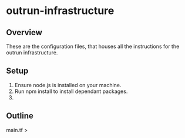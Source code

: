 # outrun-infrastructure

## Overview
These are the configuration files, that houses all the instructions for the outrun infrastructure.

## Setup 
1. Ensure node.js is installed on your machine.
2. Run npm install to install dependant packages.
3. 

## Outline
main.tf > 